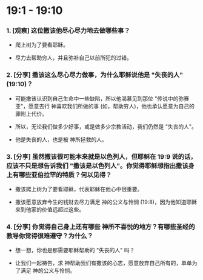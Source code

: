 # 19:1 - 19:10 

### 1. [观察] 这位撒该他尽心尽力地去做哪些事？

* 爬上树为了要看耶稣。

* 尽力去帮助穷人，并且弥补自己以前所犯的过错。

### 2. [分享] 撒该这么尽心尽力做事，为什么耶稣说他是 "失丧的人" (19:10)？

* 可能撒该认识到自己生命中一些缺陷，所以他渴慕见到那位 "传说中的弥赛亚"，愿意去行 神喜欢我们所做的事 (如，帮助穷人)，他也承认愿意为自己的罪附上代价。

* 所以，无论我们做多少好事，或是做多少宗教活动，我们仍然是 "失丧的人"。

* 他是失丧的人，也是被 神所拯救的人。

### 3. [分享] 虽然撒该很可能本来就是以色列人，但耶稣在 19:9 说的话，应该不只是想告诉我们 "撒该是以色列人"。你觉得耶稣想指出撒该身上有哪些亚伯拉罕的特质？何以见得？

* 撒该爬上树为了要看耶稣，代表耶稣在他心中很重要。

* 撒该愿意放弃今生的钱财去尽力满足 神的公义与怜悯 (19:8)，因为他知道耶稣来到他家的价值远超过这些。

### 4. [分享] 你觉得自己身上还有哪些 神所不喜悦的地方？有哪些圣经的教导你觉得很难遵守？为什么？

* 想一想，你也是那需要耶稣帮助的 "失丧的人" 吗？

* 让我们一起祷告，求 神帮助我们有撒该的心志，愿意放弃自己所有的，单单为了满足 神的公义与怜悯。